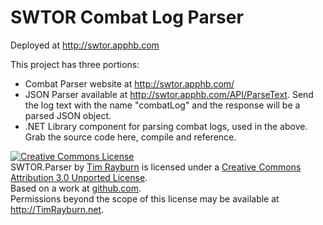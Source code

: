 SWTOR Combat Log Parser
=======================
Deployed at http://swtor.apphb.com

This project has three portions:

* Combat Parser website at http://swtor.apphb.com/
* JSON Parser available at http://swtor.apphb.com/API/ParseText.  Send the log text with the name "combatLog" and the response will be a parsed JSON object.
* .NET Library component for parsing combat logs, used in the above.  Grab the source code here, compile and reference.

<a rel="license" href="http://creativecommons.org/licenses/by/3.0/"><img alt="Creative Commons License" style="border-width:0" src="http://i.creativecommons.org/l/by/3.0/88x31.png" /></a><br /><span xmlns:dct="http://purl.org/dc/terms/" property="dct:title">SWTOR.Parser</span> by <a xmlns:cc="http://creativecommons.org/ns#" href="http://TimRayburn.net" property="cc:attributionName" rel="cc:attributionURL">Tim Rayburn</a> is licensed under a <a rel="license" href="http://creativecommons.org/licenses/by/3.0/">Creative Commons Attribution 3.0 Unported License</a>.<br />Based on a work at <a xmlns:dct="http://purl.org/dc/terms/" href="https://github.com/trayburn/SWTOR.Parser" rel="dct:source">github.com</a>.<br />Permissions beyond the scope of this license may be available at <a xmlns:cc="http://creativecommons.org/ns#" href="http://TimRayburn.net" rel="cc:morePermissions">http://TimRayburn.net</a>.